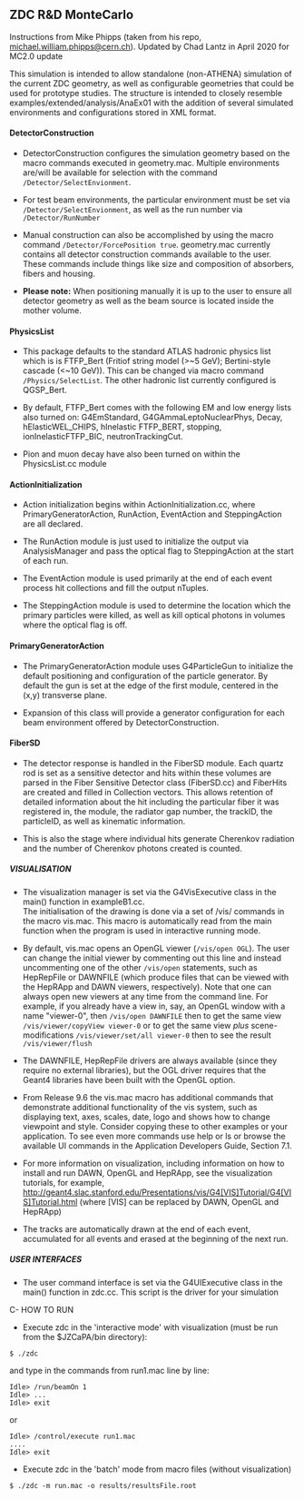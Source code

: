 ## ZDC R&D MonteCarlo

 Instructions from Mike Phipps (taken from his repo, michael.william.phipps@cern.ch). Updated by Chad Lantz in April 2020 for MC2.0 update

 This simulation is intended to allow standalone (non-ATHENA) simulation of the current ZDC geometry, as well as configurable geometries that could be used for prototype studies. The structure is intended to closely resemble examples/extended/analysis/AnaEx01 with the addition of several simulated environments and configurations stored in XML format.

 #### DetectorConstruction

   - DetectorConstruction configures the simulation geometry based on the macro commands executed in geometry.mac. Multiple environments are/will be available for selection with the command ```/Detector/SelectEnvionment```.

   - For test beam environments, the particular environment must be set via ```/Detector/SelectEnvionment```, as well as the run number via ```/Detector/RunNumber```

   - Manual construction can also be accomplished by using the macro command ```/Detector/ForcePosition true```. geometry.mac currently contains all detector construction commands available to the user. These commands include things like size and composition of absorbers, fibers and housing.

   - **Please note:** When positioning manually it is up to the user to ensure all detector geometry as well as the beam source is located inside the mother volume.


#### PhysicsList

   - This package defaults to the standard ATLAS hadronic physics list which is is FTFP_Bert (Fritiof string model (>\~5 GeV); Bertini-style cascade (<~10 GeV)). This can be changed via macro command ```/Physics/SelectList```. The other hadronic list currently configured is QGSP_Bert.

   - By default, FTFP_Bert comes with the following EM and low energy lists also turned on: G4EmStandard, G4GAmmaLeptoNuclearPhys, Decay, hElasticWEL_CHIPS, hInelastic FTFP_BERT, stopping, ionInelasticFTFP_BIC, neutronTrackingCut.

   - Pion and muon decay have also been turned on within the PhysicsList.cc module

#### ActionInitialization

   - Action initialization begins within ActionInitialization.cc, where PrimaryGeneratorAction, RunAction, EventAction and SteppingAction are all declared.

   - The RunAction module is just used to initialize the output via AnalysisManager and pass the optical flag to SteppingAction at the start of each run.

   - The EventAction module is used primarily at the end of each event process hit collections and fill the output nTuples.

   - The SteppingAction module is used to determine the location which the primary particles were killed, as well as kill optical photons in volumes where the optical flag is off.

#### PrimaryGeneratorAction

   - The PrimaryGeneratorAction module uses G4ParticleGun to initialize the default positioning and configuration of the particle generator. By default the gun is set at the edge of the first module, centered in the (x,y) transverse plane.

   - Expansion of this class will provide a generator configuration for each beam environment offered by DetectorConstruction.

#### FiberSD

   - The detector response is handled in the FiberSD module. Each quartz rod is set as a sensitive detector and hits within these volumes are parsed in the Fiber Sensitive Detector class (FiberSD.cc) and FiberHits are created and filled in Collection vectors. This allows retention of detailed information about the hit including the particular fiber it was registered in, the module, the radiator gap number, the trackID, the particleID, as well as kinematic information.

   - This is also the stage where individual hits generate Cherenkov radiation and the number of Cherenkov photons created is counted.

 ##### VISUALISATION

   - The visualization manager is set via the G4VisExecutive class
   in the main() function in exampleB1.cc.    
   The initialisation of the drawing is done via a set of /vis/ commands
   in the macro vis.mac. This macro is automatically read from
   the main function when the program is used in interactive running mode.

   - By default, vis.mac opens an OpenGL viewer (```/vis/open OGL```).
   The user can change the initial viewer by commenting out this line
   and instead uncommenting one of the other ```/vis/open``` statements, such as
   HepRepFile or DAWNFILE (which produce files that can be viewed with the
   HepRApp and DAWN viewers, respectively).  Note that one can always
   open new viewers at any time from the command line.  For example, if
   you already have a view in, say, an OpenGL window with a name
   "viewer-0", then
   ```/vis/open DAWNFILE```
   then to get the same view
    ```/vis/viewer/copyView viewer-0```
   or to get the same view *plus* scene-modifications
      ```/vis/viewer/set/all viewer-0```
   then to see the result
      ```/vis/viewer/flush```

   - The DAWNFILE, HepRepFile drivers are always available
   (since they require no external libraries), but the OGL driver requires
   that the Geant4 libraries have been built with the OpenGL option.

   - From Release 9.6 the vis.mac macro has additional commands
   that demonstrate additional functionality of the vis system, such as
   displaying text, axes, scales, date, logo and shows how to change
   viewpoint and style.  Consider copying these to other examples or
   your application.  To see even more commands use help or
   ls or browse the available UI commands in the Application
   Developers Guide, Section 7.1.

   - For more information on visualization, including information on how to
   install and run DAWN, OpenGL and HepRApp, see the visualization tutorials,
   for example,
   http://geant4.slac.stanford.edu/Presentations/vis/G4[VIS]Tutorial/G4[VIS]Tutorial.html
   (where [VIS] can be replaced by DAWN, OpenGL and HepRApp)

   - The tracks are automatically drawn at the end of each event, accumulated
   for all events and erased at the beginning of the next run.

 ##### USER INTERFACES

   - The user command interface is set via the G4UIExecutive class
   in the main() function in zdc.cc. This script is the driver for your simulation


 C- HOW TO RUN

  - Execute zdc in the 'interactive mode' with visualization (must be run from the $JZCaPA/bin directory):
  ```
  $ ./zdc
  ```
  and type in the commands from run1.mac line by line:  
  ```
  Idle> /run/beamOn 1
  Idle> ...
  Idle> exit
  ```
  or
  ```
  Idle> /control/execute run1.mac
  ....
  Idle> exit
  ```

  - Execute zdc in the 'batch' mode from macro files (without visualization)
  ```
  $ ./zdc -m run.mac -o results/resultsFile.root
  ```
